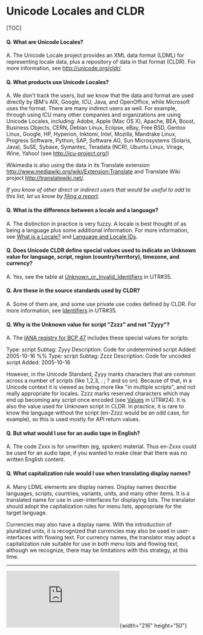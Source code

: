 # Unicode Locales and CLDR

[TOC]

#### Q. What are Unicode Locales?

A. The Unicode Locale project provides an XML data format (LDML) for
representing locale data, plus a repository of data in that format (CLDR). For
more             information, see <http://unicode.org/cldr/>.

#### Q. What products use Unicode Locales?

A. We don't track the users, but we know that the data and format are used
directly by IBM's AIX, Google, ICU, Java, and OpenOffice, while Microsoft uses
the format.              There are many indirect users as well. For example,
through using ICU many other companies              and organizations are using
Unicode Locales, including: Adobe, Apple (Mac OS X), Apache,                BEA,
Boost, Business Objects, CERN, Debian Linux, Eclipse, eBay, Free BSD, Gentoo
Linux,                Google, HP, Hyperion, Inktomi, Intel, Mozilla, Mandrake
Linux, Progress Software, Python,               SAP, Software AG, Sun
Microsystems (Solaris, Java), SuSE, Sybase, Symantec, Teradata (NCR), Ubuntu
Linux,               Virage, Wine, Yahoo! (see <http://icu-project.org/>)

Wikimedia is also using the data in its Translate extension
<http://www.mediawiki.org/wiki/Extension:Translate> and Translate Wiki project
<http://translatewiki.net/>.

*If you know of other direct or indirect users that would be useful to add to
this list, let us know by [filing a
report](http://www.unicode.org/cldr/bugs/locale-bugs).*

#### Q. What is the difference between a locale 		and a language?

A. The distinction in practice is very fuzzy. A locale is best thought of as
being a language plus some additional information. For more information, see
[What is a Locale?](http://www.unicode.org/reports/tr35/#Locale) and
[Language and Locale
IDs](http://www.unicode.org/reports/tr35/#Language_and_Locale_IDs).

#### Q. Does Unicode CLDR define special 		values used to indicate an Unknown value for language, script, region (country/territory), 		timezone, and currency?

A. Yes, see the table at                [
Unknown_or_Invalid_Identifiers](http://www.unicode.org/reports/tr35/#Unknown_or_Invalid_Identifiers)
in UTR#35.

#### Q. Are these in the source standards used by 		CLDR?

A. Some of them are, and some use private use codes defined by          CLDR.
For more information, see                 [
Identifiers](http://www.unicode.org/reports/tr35/#Identifiers) in UTR#35.

#### Q. Why is the Unknown value for script "Zzzz" and not "Zyyy"?

A. The [IANA            registry for BCP
47](http://www.iana.org/assignments/language-subtag-registry) includes these
special values for scripts:

Type: script
Subtag: Zyyy
Description: Code for undetermined script
Added: 2005-10-16
%%
Type: script
Subtag: Zzzz
Description: Code for uncoded script
Added: 2005-10-16

However, in the Unicode Standard, Zyyy marks characters that are common across
a number of scripts (like 1,2,3, . ; ? and so on). Because of that, in a Unicode
context it             is viewed as being more like "in multiple scripts", and
not really appropriate for locales.
Zzzz marks reserved characters which may end up becoming any script once encoded
(see           [Values](http://www.unicode.org/reports/tr24/#Values) in UTR#24).
It is also the                value used for Unknown script in CLDR. In
practice, it is rare to know the language without             the script
(en-Zzzz would be an odd case, for example), so this is used mostly for API
return values.

#### Q. But what would I use for an audio tape in English?

A. The code Zxxx is for unwritten (eg, spoken) material. Thus en-Zxxx could be
used for an audio tape, if you wanted to make clear that there was no written
English           content.

#### Q. What capitalization rule 		 would I use when translating display names?

A. Many LDML elements are display names. Display names describe languages,
scripts, countries, variants, units, and many other items. It is a translated
name for use in user-interfaces for displaying lists. The translator should
adopt the capitalization rules for menu lists, appropriate for the target
language.

Currencies may also have a display name. With the introduction of pluralized
units, it is recognized that currencies may also be used in user-interfaces with
flowing text.          For currency names, the translator may adopt a
capitalization rule suitable for use in both menu                lists and
flowing text, although we recognize, there may be limitations with this
strategy,             at this time.

---

![Access to Copyright and terms of use
](http://www.unicode.org/copyright.html){width="216" height="50"}
